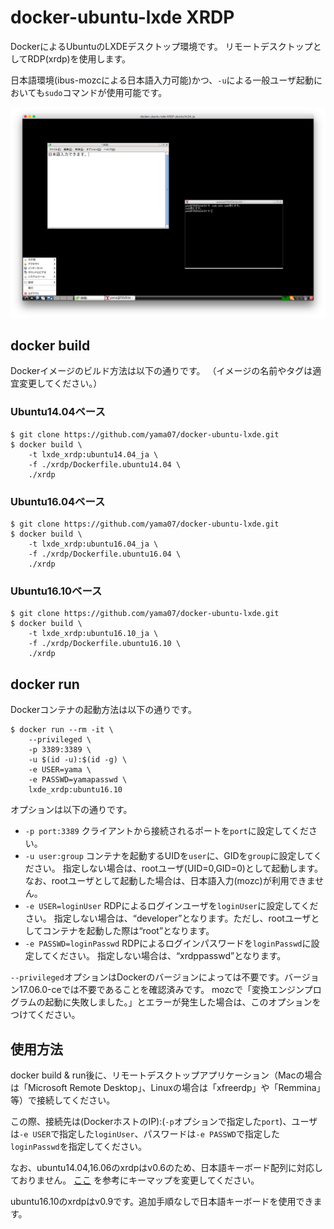 # docker-ubuntu-lxde XRDP

DockerによるUbuntuのLXDEデスクトップ環境です。
リモートデスクトップとしてRDP(xrdp)を使用します。

日本語環境(ibus-mozcによる日本語入力可能)かつ、`-u`による一般ユーザ起動においても`sudo`コマンドが使用可能です。

![スクリーンショット](../screenshot/XRDP-ubuntu14.04_ja.png)

## docker build

Dockerイメージのビルド方法は以下の通りです。
（イメージの名前やタグは適宜変更してください。）

### Ubuntu14.04ベース
```
$ git clone https://github.com/yama07/docker-ubuntu-lxde.git
$ docker build \
    -t lxde_xrdp:ubuntu14.04_ja \
    -f ./xrdp/Dockerfile.ubuntu14.04 \
    ./xrdp
```

### Ubuntu16.04ベース
```
$ git clone https://github.com/yama07/docker-ubuntu-lxde.git
$ docker build \
    -t lxde_xrdp:ubuntu16.04_ja \
    -f ./xrdp/Dockerfile.ubuntu16.04 \
    ./xrdp
```

### Ubuntu16.10ベース
```
$ git clone https://github.com/yama07/docker-ubuntu-lxde.git
$ docker build \
    -t lxde_xrdp:ubuntu16.10_ja \
    -f ./xrdp/Dockerfile.ubuntu16.10 \
    ./xrdp
```

## docker run

Dockerコンテナの起動方法は以下の通りです。

```
$ docker run --rm -it \
    --privileged \
    -p 3389:3389 \
    -u $(id -u):$(id -g) \
    -e USER=yama \
    -e PASSWD=yamapasswd \
    lxde_xrdp:ubuntu16.10
```

オプションは以下の通りです。

- `-p port:3389`
クライアントから接続されるポートを`port`に設定してください。
- `-u user:group`
コンテナを起動するUIDを`user`に、GIDを`group`に設定してください。
指定しない場合は、rootユーザ(UID=0,GID=0)として起動します。
なお、rootユーザとして起動した場合は、日本語入力(mozc)が利用できません。
- `-e USER=loginUser`
RDPによるログインユーザを`loginUser`に設定してください。
指定しない場合は、“developer”となります。ただし、rootユーザとしてコンテナを起動した際は“root”となります。
- `-e PASSWD=loginPasswd`
RDPによるログインパスワードを`loginPasswd`に設定してください。
指定しない場合は、“xrdppasswd”となります。

`--privileged`オプションはDockerのバージョンによっては不要です。バージョン17.06.0-ceでは不要であることを確認済みです。
mozcで「変換エンジンプログラムの起動に失敗しました。」とエラーが発生した場合は、このオプションをつけてください。

## 使用方法
docker build & run後に、リモートデスクトップアプリケーション（Macの場合は「Microsoft Remote Desktop」、Linuxの場合は「xfreerdp」や「Remmina」等）で接続してください。

この際、接続先は(DockerホストのIP):(`-p`オプションで指定した`port`)、ユーザは`-e USER`で指定した`loginUser`、パスワードは`-e PASSWD`で指定した`loginPasswd`を指定してください。

なお、ubuntu14.04,16.06のxrdpはv0.6のため、日本語キーボード配列に対応しておりません。
[ここ](https://xrdp.vmeta.jp/%e3%82%ad%e3%83%bc%e9%85%8d%e5%88%97%e3%81%ab%e3%81%a4%e3%81%84%e3%81%a6)
を参考にキーマップを変更してください。

ubuntu16.10のxrdpはv0.9です。追加手順なしで日本語キーボードを使用できます。
